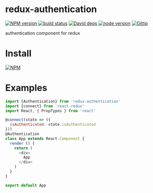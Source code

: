 # redux-authentication

[![NPM version][npm-image]][npm-url]
[![build status][travis-image]][travis-url]
[![David deps][david-image]][david-url]
[![node version][node-image]][node-url]
[![Gittip][gittip-image]][gittip-url]

[npm-image]: https://img.shields.io/npm/v/redux-authentication.svg?style=flat-square
[npm-url]: https://npmjs.org/package/redux-authentication
[travis-image]: https://travis-ci.org/Jackong/redux-authentication.svg?branch=master
[travis-url]: https://travis-ci.org/Jackong/redux-authentication
[david-image]: https://img.shields.io/david/Jackong/redux-authentication.svg?style=flat-square
[david-url]: https://david-dm.org/Jackong/redux-authentication
[node-image]: https://img.shields.io/badge/node.js-%3E=_0.11-green.svg?style=flat-square
[node-url]: http://nodejs.org/download/
[gittip-image]: https://img.shields.io/gratipay/Jackong.svg
[gittip-url]: https://gratipay.com/~Jackong

authentication component for redux

# Install

[![NPM](https://nodei.co/npm/redux-authentication.png?downloads=true)](https://nodei.co/npm/redux-authentication/)

# Examples

```js
import {Authentication} from 'redux-authentication'
import {connect} from 'react-redux'
import React, { PropTypes } from 'react'

@connect(state => ({
  isAuthenticated: state.isAuthenticated
}))
@Authentication
class App extends React.Component {
  render () {
    return (
      <div>
        App
      </div>
    )
  }
}

export default App
```
